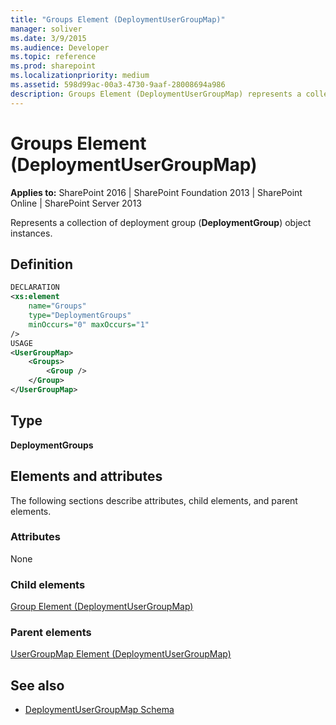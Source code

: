 ```yaml
---
title: "Groups Element (DeploymentUserGroupMap)"
manager: soliver
ms.date: 3/9/2015
ms.audience: Developer
ms.topic: reference
ms.prod: sharepoint
ms.localizationpriority: medium
ms.assetid: 598d99ac-00a3-4730-9aaf-28008694a986
description: Groups Element (DeploymentUserGroupMap) represents a collection of deployment group object instances.
---
```


# Groups Element (DeploymentUserGroupMap)

**Applies to:** SharePoint 2016 | SharePoint Foundation 2013 | SharePoint Online | SharePoint Server 2013
  
Represents a collection of deployment group (**DeploymentGroup**) object instances.

## Definition

```XML
DECLARATION
<xs:element 
    name="Groups" 
    type="DeploymentGroups" 
    minOccurs="0" maxOccurs="1" 
/>
USAGE
<UserGroupMap>
    <Groups>
        <Group />
    </Group>
</UserGroupMap>

```

## Type

**DeploymentGroups**
  
## Elements and attributes

The following sections describe attributes, child elements, and parent elements.

### Attributes

None
   
### Child elements

[Group Element (DeploymentUserGroupMap)](group-element-deploymentusergroupmap.md)
   
### Parent elements

[UserGroupMap Element (DeploymentUserGroupMap)](usergroupmap-element-deploymentusergroupmap.md)
   
## See also

- [DeploymentUserGroupMap Schema](deploymentusergroupmap-schema.md)

